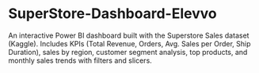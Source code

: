 # SuperStore-Dashboard-Elevvo
An interactive Power BI dashboard built with the Superstore Sales dataset (Kaggle).   Includes KPIs (Total Revenue, Orders, Avg. Sales per Order, Ship Duration), sales by region, customer segment analysis, top products, and monthly sales trends with filters and slicers.
